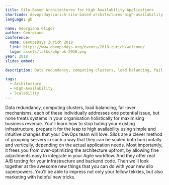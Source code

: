 ```yaml
---
title: Silo-Based Architectures for High Availability Applications
shortcode: devopsdayszurich-silo-based-architectures-high-availability-applications
language: gb

name: Georgiana Gligor
author: Georgiana
conference:
  name: DevOpsDays Zurich 2018
  link: https://www.devopsdays.org/events/2018-zurich/welcome/
  logo: assets/talks/php-uk-2016.png
year: 2018
slides_embed:

description: Data redundancy, computing clusters, load balancing, fail-over mechanisms, each of these individually addresses one potential issue, but none treats systems in your organisation holistically for maximising business revenue. You'll learn how to stop hating your existing infrastructure, prepare it for the leap to high availability using simple and intuitive changes that your DevOps team will love. Silos are a clever method of grouping servers in such a way that they can be scaled both horizontally and vertically, depending on the actual application needs. Most importantly, it frees you from over-optimizing the architecture upfront, by allowing fine adjustments easy to integrate in your Agile workflow. And they offer real A/B testing for your infrastructure and backend code. Then we'll look together at the awesome new things that you can do with your new silo superpowers. You'll be able to impress not only your fellow tekkies, but also marketing with helpful new tricks.

tags:
  - Architecture
  - High-Availability
  - Scalability
---
```


Data redundancy, computing clusters, load balancing, fail-over mechanisms, each of these individually addresses one potential issue, but none treats systems in your organisation holistically for maximising business revenue. You'll learn how to stop hating your existing infrastructure, prepare it for the leap to high availability using simple and intuitive changes that your DevOps team will love. Silos are a clever method of grouping servers in such a way that they can be scaled both horizontally and vertically, depending on the actual application needs. Most importantly, it frees you from over-optimizing the architecture upfront, by allowing fine adjustments easy to integrate in your Agile workflow. And they offer real A/B testing for your infrastructure and backend code. Then we'll look together at the awesome new things that you can do with your new silo superpowers. You'll be able to impress not only your fellow tekkies, but also marketing with helpful new tricks.
